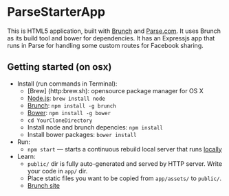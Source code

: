 # ParseStarterApp

This is HTML5 application, built with [Brunch](http://brunch.io) and [Parse.com](http://parse.com).  It uses Brunch as its build tool and bower for dependencies. It has an Expressjs app that runs in Parse for handling some custom routes for Facebook sharing. 

## Getting started (on osx)
* Install (run commands in Terminal):
	* [Brew] (http:brew.sh):  opensource package manager for OS X
    * [Node.js](http://nodejs.org): `brew install node` 
    * [Brunch](http://brunch.io): `npm install -g brunch`
    * [Bower](http://bower.io): `npm install -g bower`
    * `cd YourCloneDirectory`
    * Install node and brunch depencies: `npm install`
    * Install bower packages: `bower install`
* Run:
	* `npm start` — starts a continuous rebuild local server that runs [locally](http://localhost:3333/)
* Learn:
    * `public/` dir is fully auto-generated and served by HTTP server.  Write your code in `app/` dir.
    * Place static files you want to be copied from `app/assets/` to `public/`.
    * [Brunch site](http://brunch.io)

